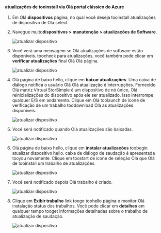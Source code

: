<!--author=alkohli last changed: 09/02/16 -->

#### <a name="tooinstall-updates-via-hello-azure-classic-portal"></a>atualizações de tooinstall via Olá portal clássico do Azure
1. Em Olá **dispositivos** página, no qual você deseja tooinstall atualizações de dispositivo de Olá select.
2. Navegue muito**dispositivos > manutenção > atualizações de Software**.
   
    ![atualizar dispositivo](../includes/media/storsimple-ova-install-update-via-portal/azupdate1m.png)  
3. Você verá uma mensagem se Olá atualizações de software estão disponíveis. toocheck para atualizações, você também pode clicar em **verificar atualizações** final Olá Olá página.
   
    ![atualizar dispositivo](../includes/media/storsimple-ova-install-update-via-portal/azupdate2m.png)
4. Olá página de baixo hello, clique em **baixar atualizações**. Uma caixa de diálogo notifica o usuário Olá Olá atualização é interrupções. Fornecido Olá matriz Virtual StorSimple é um dispositivo de nó único, Olá reinicializações do dispositivo após ele ser atualizado. Isso interrompe qualquer E/S em andamento. Clique em Olá toolaunch de ícone de verificação de um trabalho toodownload Olá as atualizações disponíveis. 
   
    ![atualizar dispositivo](../includes/media/storsimple-ova-install-update-via-portal/azupdate3m.png)
5. Você será notificado quando Olá atualizações são baixadas. 
   
    ![atualizar dispositivo](../includes/media/storsimple-ova-install-update-via-portal/azupdate6m.png)
6. Olá página de baixo hello, clique em **instalar atualizações** toobegin atualizar dispositivo hello. caixa de diálogo de saudação é apresentada tooyou novamente. Clique em toostart de ícone de seleção Olá que Olá de tooinstall um trabalho de atualizações. 
   
    ![atualizar dispositivo](../includes/media/storsimple-ova-install-update-via-portal/azupdate7m.png) 
7. Você será notificado depois Olá trabalho é criado. 
   
    ![atualizar dispositivo](../includes/media/storsimple-ova-install-update-via-portal/azupdate8m.png)
8. Clique em **Exibir trabalho** link toogo toohello página e monitor Olá instalação status dos trabalhos. Você pode clicar em **detalhes** em qualquer tempo tooget informações detalhadas sobre o trabalho de atualização de saudação. 
   
    ![atualizar dispositivo](../includes/media/storsimple-ova-install-update-via-portal/azupdate9m.png)

